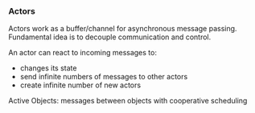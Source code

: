 ### Actors

Actors work as a buffer/channel for asynchronous message passing.
Fundamental idea is to decouple communication and control.

An actor can react to incoming messages to:
- changes its state
- send infinite numbers of messages to other actors
- create infinite number of new actors

Active Objects: messages between objects with cooperative scheduling